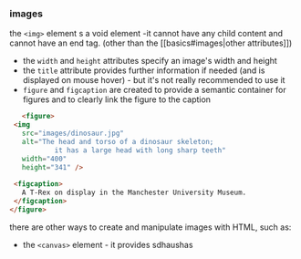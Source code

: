### images
the `<img>` element s a void element -it cannot have any child content and cannot have an end tag.
(other than the [[basics#images|other attributes]])
- the `width` and `height` attributes specify an image's width and height
- the `title` attribute provides further information if needed (and is displayed on mouse hover) - but it's not really recommended to use it
- `figure` and `figcaption` are created to provide a semantic container for figures and to clearly link the figure to the caption
 ```html
	<figure>
  <img
    src="images/dinosaur.jpg"
    alt="The head and torso of a dinosaur skeleton;
            it has a large head with long sharp teeth"
    width="400"
    height="341" />
    
  <figcaption>
    A T-Rex on display in the Manchester University Museum.
  </figcaption>
</figure>
```

there are other ways to create and manipulate images with HTML, such as:
- the `<canvas>` element - it provides sdhaushas